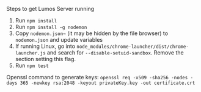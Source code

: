 Steps to get Lumos Server running

1. Run `npm install`
2. Run `npm install -g nodemon`
3. Copy `nodemon.json~` (it may be hidden by the file browser) to `nodemon.json` and update variables
4. If running Linux, go into `node_modules/chrome-launcher/dist/chrome-launcher.js` and search for `--disable-setuid-sandbox`. Remove the section setting this flag.
5. Run `npm test`


Openssl command to generate keys: `openssl req -x509 -sha256 -nodes -days 365 -newkey rsa:2048 -keyout privateKey.key -out certificate.crt`